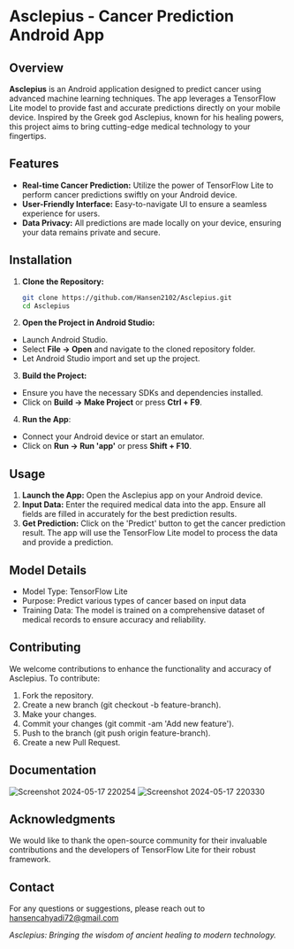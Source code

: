 # Asclepius - Cancer Prediction Android App

## Overview

**Asclepius** is an Android application designed to predict cancer using advanced machine learning techniques. The app leverages a TensorFlow Lite model to provide fast and accurate predictions directly on your mobile device. Inspired by the Greek god Asclepius, known for his healing powers, this project aims to bring cutting-edge medical technology to your fingertips.

## Features

- **Real-time Cancer Prediction:** Utilize the power of TensorFlow Lite to perform cancer predictions swiftly on your Android device.
- **User-Friendly Interface:** Easy-to-navigate UI to ensure a seamless experience for users.
- **Data Privacy:** All predictions are made locally on your device, ensuring your data remains private and secure.

## Installation

1. **Clone the Repository:**
   ```bash
   git clone https://github.com/Hansen2102/Asclepius.git
   cd Asclepius
2. **Open the Project in Android Studio:**
- Launch Android Studio.
- Select **File -> Open** and navigate to the cloned repository folder.
- Let Android Studio import and set up the project.

3. **Build the Project:**
- Ensure you have the necessary SDKs and dependencies installed.
- Click on **Build -> Make Project** or press **Ctrl + F9**.

4. **Run the App**:
- Connect your Android device or start an emulator.
- Click on **Run -> Run 'app'** or press **Shift + F10**.

## Usage
1. **Launch the App:** Open the Asclepius app on your Android device.
2. **Input Data:** Enter the required medical data into the app. Ensure all fields are filled in accurately for the best prediction results.
3. **Get Prediction:** Click on the 'Predict' button to get the cancer prediction result. The app will use the TensorFlow Lite model to process the data and provide a prediction.

## Model Details
- Model Type: TensorFlow Lite
- Purpose: Predict various types of cancer based on input data
- Training Data: The model is trained on a comprehensive dataset of medical records to ensure accuracy and reliability.

## Contributing
We welcome contributions to enhance the functionality and accuracy of Asclepius. To contribute:
1. Fork the repository.
2. Create a new branch (git checkout -b feature-branch).
3. Make your changes.
4. Commit your changes (git commit -am 'Add new feature').
5. Push to the branch (git push origin feature-branch).
6. Create a new Pull Request.

## Documentation
![Screenshot 2024-05-17 220254](https://github.com/Hansen2102/Asceplius/assets/89308746/b2d707b1-57d9-4d3c-a4ff-723231ed28f8)
![Screenshot 2024-05-17 220330](https://github.com/Hansen2102/Asceplius/assets/89308746/c9e817cd-9023-424f-a203-8af41d09e09a)


## Acknowledgments
We would like to thank the open-source community for their invaluable contributions and the developers of TensorFlow Lite for their robust framework.

## Contact
For any questions or suggestions, please reach out to hansencahyadi72@gmail.com


*Asclepius: Bringing the wisdom of ancient healing to modern technology.*
